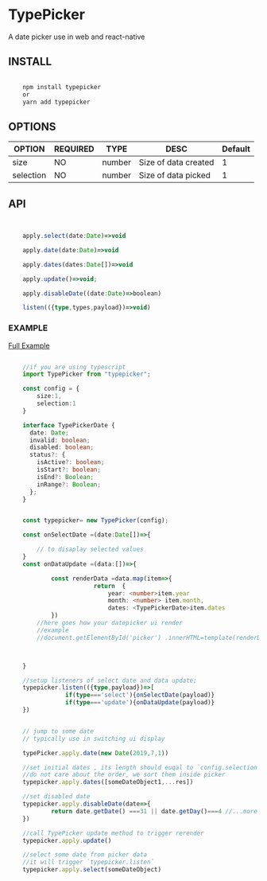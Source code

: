 # TypePicker

A date picker use in web and react-native

## INSTALL

```bash

	npm install typepicker
	or
	yarn add typepicker

```

## OPTIONS

| OPTION    | REQUIRED | TYPE   | DESC                 | Default |
| --------- | -------- | ------ | -------------------- | ------- |
| size      | NO       | number | Size of data created | 1       |
| selection | NO       | number | Size of data picked  | 1       |

## API

```typescript


	apply.select(date:Date)=>void

	apply.date(date:Date)=>void

	apply.dates(dates:Date[])=>void

	apply.update()=>void;

	apply.disableDate((date:Date)=>boolean)

	listen(({type,types,payload})=>void)

```

### EXAMPLE

[Full Example](./example)

```typescript

	//if you are using typescript
	import TypePicker from "typepicker";

	const config = {
		size:1,
		selection:1
	}

	interface TypePickerDate {
	  date: Date;
	  invalid: boolean;
	  disabled: boolean;
	  status?: {
	    isActive?: boolean;
	    isStart?: boolean;
	    isEnd?: Boolean;
	    inRange?: Boolean;
	  };
	}


	const typepicker= new TypePicker(config);

	const onSelectDate =(date:Date[])=>{

		// to disaplay selected values
	}
	const onDataUpdate =(data:[])=>{

			const renderData =data.map(item=>{
						return  {
							year: <number>item.year
							month: <number> item.month,
							dates: <TypePickerDate>item.dates						}
			})
		//here goes how your datepicker ui render
		//example
		//document.getElementById('picker') .innerHTML=template(renderData)



	}

	//setup listeners of select date and data update;
	typepicker.listen(({type,payload})=>[
				if(type==='select'){onSelectDate(payload)}
				if(type==='update'){onDataUpdate(payload)}
	})


	// jump to some date
	// typically use in switching ui display

	typePicker.apply.date(new Date(2019,7,1))

	//set initial dates , its length should euqal to `config.selection`,
	//do not care about the order, we sort them inside picker
	typepicker.apply.dates([someDateObject1,...res])

	//set disabled date
	typepicker.apply.disableDate(date=>{
			return date.getDate() ===31 || date.getDay()===4 //...more conditions
	})

	//call TypePicker update method to trigger rerender
	typepicker.apply.update()

	//select some date from picker data
	//it will trigger `typepicker.listen`
	typepicker.apply.select(someDateObject)








```
